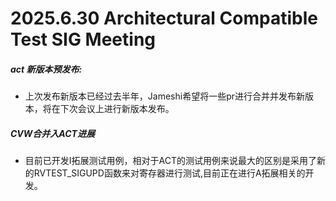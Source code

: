# 2025.6.30 Architectural Compatible Test SIG Meeting

##### act 新版本预发布:

- 上次发布新版本已经过去半年，Jameshi希望将一些pr进行合并并发布新版本，将在下次会议上进行新版本发布。

##### CVW合并入ACT进展

- 目前已开发I拓展测试用例，相对于ACT的测试用例来说最大的区别是采用了新的RVTEST_SIGUPD函数来对寄存器进行测试,目前正在进行A拓展相关的开发。